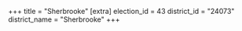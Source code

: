 +++
title = "Sherbrooke"
[extra]
election_id = 43
district_id = "24073"
district_name = "Sherbrooke"
+++

